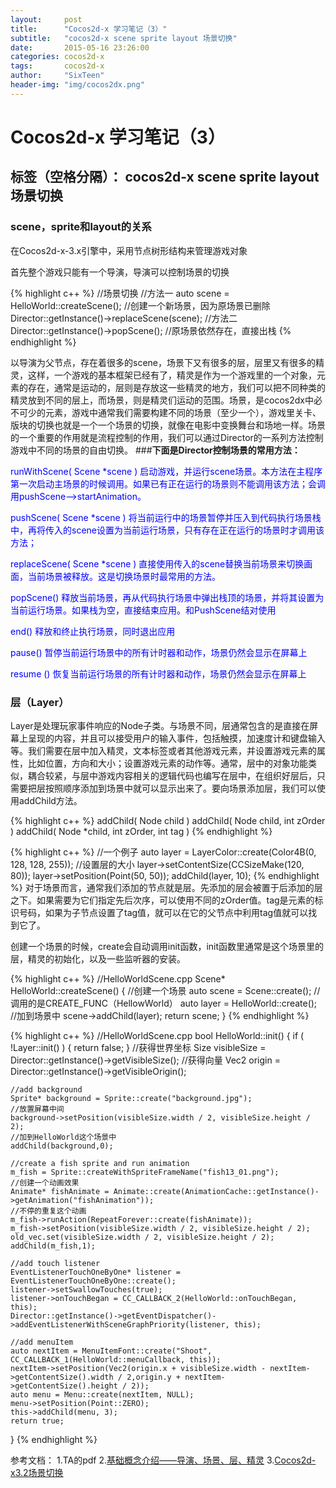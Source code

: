 ```yaml
---
layout:     post
title:      "Cocos2d-x 学习笔记（3）"
subtitle:   "cocos2d-x scene sprite layout 场景切换"
date:       2015-05-16 23:26:00
categories: cocos2d-x
tags:       cocos2d-x
author:     "SixTeen"
header-img: "img/cocos2dx.png"
---
```


# Cocos2d-x 学习笔记（3）

标签（空格分隔）： cocos2d-x scene sprite layout 场景切换 
---

### **scene，sprite和layout的关系**
在Cocos2d-x-3.x引擎中，采用节点树形结构来管理游戏对象

首先整个游戏只能有一个导演，导演可以控制场景的切换

{% highlight c++ %}
//场景切换
    //方法一
    auto scene = HelloWorld::createScene();               //创建一个新场景，因为原场景已删除
    Director::getInstance()->replaceScene(scene);
    //方法二
    Director::getInstance()->popScene();        //原场景依然存在，直接出栈
{% endhighlight %}

以导演为父节点，存在着很多的scene，场景下又有很多的层，层里又有很多的精灵，这样，一个游戏的基本框架已经有了，精灵是作为一个游戏里的一个对象，元素的存在，通常是运动的，层则是存放这一些精灵的地方，我们可以把不同种类的精灵放到不同的层上，而场景，则是精灵们运动的范围。场景，是cocos2dx中必不可少的元素，游戏中通常我们需要构建不同的场景（至少一个），游戏里关卡、版块的切换也就是一个一个场景的切换，就像在电影中变换舞台和场地一样。场景的一个重要的作用就是流程控制的作用，我们可以通过Director的一系列方法控制游戏中不同的场景的自由切换。
###**下面是Director控制场景的常用方法：**
<font color = "blue">

runWithScene( Scene *scene )
    启动游戏，并运行scene场景。本方法在主程序第一次启动主场景的时候调用。如果已有正在运行的场景则不能调用该方法；会调用pushScene-->startAnimation。

pushScene( Scene *scene )
    将当前运行中的场景暂停并压入到代码执行场景栈中，再将传入的scene设置为当前运行场景，只有存在正在运行的场景时才调用该方法；

replaceScene( Scene *scene )
    直接使用传入的scene替换当前场景来切换画面，当前场景被释放。这是切换场景时最常用的方法。

popScene()
    释放当前场景，再从代码执行场景中弹出栈顶的场景，并将其设置为当前运行场景。如果栈为空，直接结束应用。和PushScene结对使用

end() 
    释放和终止执行场景，同时退出应用

pause() 
    暂停当前运行场景中的所有计时器和动作，场景仍然会显示在屏幕上

resume () 
    恢复当前运行场景的所有计时器和动作，场景仍然会显示在屏幕上</font>

### **层（Layer）**

Layer是处理玩家事件响应的Node子类。与场景不同，层通常包含的是直接在屏幕上呈现的内容，并且可以接受用户的输入事件，包括触摸，加速度计和键盘输入等。我们需要在层中加入精灵，文本标签或者其他游戏元素，并设置游戏元素的属性，比如位置，方向和大小；设置游戏元素的动作等。通常，层中的对象功能类似，耦合较紧，与层中游戏内容相关的逻辑代码也编写在层中，在组织好层后，只需要把层按照顺序添加到场景中就可以显示出来了。要向场景添加层，我们可以使用addChild方法。

{% highlight c++ %}
addChild( Node child ) 
addChild( Node child, int zOrder ) 
addChild( Node *child, int zOrder, int tag )
{% endhighlight %}

{% highlight c++ %}
//一个例子
auto layer = LayerColor::create(Color4B(0, 128, 128, 255));
//设置层的大小
layer->setContentSize(CCSizeMake(120, 80));
layer->setPosition(Point(50, 50));
addChild(layer, 10);
{% endhighlight %}
对于场景而言，通常我们添加的节点就是层。先添加的层会被置于后添加的层之下。如果需要为它们指定先后次序，可以使用不同的zOrder值。tag是元素的标识号码，如果为子节点设置了tag值，就可以在它的父节点中利用tag值就可以找到它了。






创建一个场景的时候，create会自动调用init函数，init函数里通常是这个场景里的层，精灵的初始化，以及一些监听器的安装。

{% highlight c++ %}
//HelloWorldScene.cpp
Scene* HelloWorld::createScene()
{
    //创建一个场景
    auto scene = Scene::create();
    //调用的是CREATE_FUNC（HellowWorld）
    auto layer = HelloWorld::create();
    //加到场景中
    scene->addChild(layer);
    return scene;
}
{% endhighlight %}

{% highlight c++ %}
//HelloWorldScene.cpp
bool HelloWorld::init()
{
    if ( !Layer::init() )
    {
        return false;
    }
    //获得世界坐标
    Size visibleSize = Director::getInstance()->getVisibleSize();
    //获得向量
    Vec2 origin = Director::getInstance()->getVisibleOrigin();

	//add background
	Sprite* background = Sprite::create("background.jpg");
	//放置屏幕中间
	background->setPosition(visibleSize.width / 2, visibleSize.height / 2);
	//加到HelloWorld这个场景中
	addChild(background,0);

	//create a fish sprite and run animation
	m_fish = Sprite::createWithSpriteFrameName("fish13_01.png");
	//创建一个动画效果
	Animate* fishAnimate = Animate::create(AnimationCache::getInstance()->getAnimation("fishAnimation"));
	//不停的重复这个动画
	m_fish->runAction(RepeatForever::create(fishAnimate));
	m_fish->setPosition(visibleSize.width / 2, visibleSize.height / 2);
	old_vec.set(visibleSize.width / 2, visibleSize.height / 2);
	addChild(m_fish,1);

	//add touch listener
	EventListenerTouchOneByOne* listener = EventListenerTouchOneByOne::create();
	listener->setSwallowTouches(true);
	listener->onTouchBegan = CC_CALLBACK_2(HelloWorld::onTouchBegan, this);
	Director::getInstance()->getEventDispatcher()->addEventListenerWithSceneGraphPriority(listener, this);
	
	//add menuItem
	auto nextItem = MenuItemFont::create("Shoot", CC_CALLBACK_1(HelloWorld::menuCallback, this));
	nextItem->setPosition(Vec2(origin.x + visibleSize.width - nextItem->getContentSize().width / 2,origin.y + nextItem->getContentSize().height / 2));
	auto menu = Menu::create(nextItem, NULL);
	menu->setPosition(Point::ZERO);
	this->addChild(menu, 3);
    return true;
}
{% endhighlight %}







参考文档：
1.TA的pdf
2.[基础概念介绍——导演、场景、层、精灵](http://cn.cocos2d-x.org/article/index?type=cocos2d-x&url=/doc/cocos-docs-master/manual/framework/native/v3/basic-concepts/zh.md)
3.[Cocos2d-x3.2场景切换](http://my.oschina.net/Jacedy/blog/301236)



